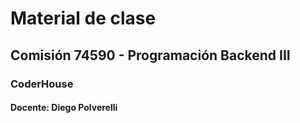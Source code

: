 # Material de clase
## Comisión 74590 - Programación Backend III
### CoderHouse

#### Docente: Diego Polverelli